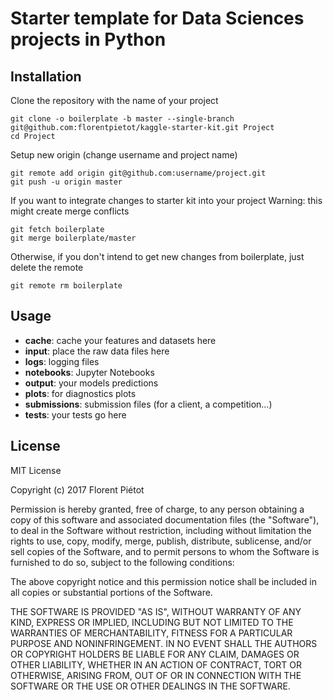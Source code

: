 # Starter template for Data Sciences projects in Python

## Installation

Clone the repository with the name of your project
```
git clone -o boilerplate -b master --single-branch git@github.com:florentpietot/kaggle-starter-kit.git Project
cd Project
```
Setup new origin (change username and project name)
```
git remote add origin git@github.com:username/project.git
git push -u origin master
```
If you want to integrate changes to starter kit into your project
Warning: this might create merge conflicts
```
git fetch boilerplate
git merge boilerplate/master
```
Otherwise, if you don't intend to get new changes from boilerplate,
just delete the remote
```
git remote rm boilerplate
```

## Usage
* **cache**: cache your features and datasets here
* **input**: place the raw data files here
* **logs**: logging files
* **notebooks**: Jupyter Notebooks
* **output**: your models predictions
* **plots**: for diagnostics plots
* **submissions**: submission files (for a client, a competition...)
* **tests**: your tests go here

## License
MIT License

Copyright (c) 2017 Florent Piétot

Permission is hereby granted, free of charge, to any person obtaining a copy
of this software and associated documentation files (the "Software"), to deal
in the Software without restriction, including without limitation the rights
to use, copy, modify, merge, publish, distribute, sublicense, and/or sell
copies of the Software, and to permit persons to whom the Software is
furnished to do so, subject to the following conditions:

The above copyright notice and this permission notice shall be included in all
copies or substantial portions of the Software.

THE SOFTWARE IS PROVIDED "AS IS", WITHOUT WARRANTY OF ANY KIND, EXPRESS OR
IMPLIED, INCLUDING BUT NOT LIMITED TO THE WARRANTIES OF MERCHANTABILITY,
FITNESS FOR A PARTICULAR PURPOSE AND NONINFRINGEMENT. IN NO EVENT SHALL THE
AUTHORS OR COPYRIGHT HOLDERS BE LIABLE FOR ANY CLAIM, DAMAGES OR OTHER
LIABILITY, WHETHER IN AN ACTION OF CONTRACT, TORT OR OTHERWISE, ARISING FROM,
OUT OF OR IN CONNECTION WITH THE SOFTWARE OR THE USE OR OTHER DEALINGS IN THE
SOFTWARE.
